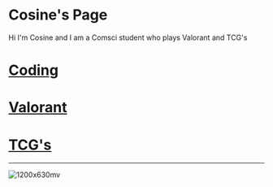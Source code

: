 # Cosine's Page

Hi I'm Cosine and I am a Comsci student who plays Valorant and TCG's

# [Coding](https://sineontan.github.io/Coding)

# [Valorant](https://sineontan.github.io/Valorant)

# [TCG's](https://sineontan.github.io/TCG)

---

![1200x630mv](https://github.com/user-attachments/assets/18aa02cc-653f-4ba9-97a9-6cdeab78a3fc)


